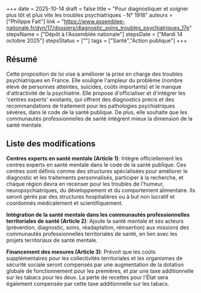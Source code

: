 +++
date = 2025-10-14
draft = false
title = "Pour diagnostiquer et soigner plus tôt et plus vite les troubles psychiatriques - N° 1918"
auteurs = ["Philippe Fait"]
link = "https://www.assemblee-nationale.fr/dyn/17/dossiers/diagnostic_soins_troubles_psychiatriques_17e"
stepsName = ["Dépôt à l'Assemblée nationale"]
stepsDate = ["Mardi 14 octobre 2025"]
stepsStatus = [""]
tags = ["Santé","Action publique"]
+++

## Résumé

Cette proposition de loi vise à améliorer la prise en charge des troubles psychiatriques en France. Elle souligne l'ampleur du problème (nombre élevé de personnes atteintes, suicides, coûts importants) et le manque d'attractivité de la psychiatrie. Elle propose d'officialiser et d'intégrer les 'centres experts' existants, qui offrent des diagnostics précis et des recommandations de traitement pour les pathologies psychiatriques sévères, dans le code de la santé publique. De plus, elle souhaite que les communautés professionnelles de santé intègrent mieux la dimension de la santé mentale.

## Liste des modifications

**Centres experts en santé mentale (Article 1)**: Intègre officiellement les centres experts en santé mentale dans le code de la santé publique. Ces centres sont définis comme des structures spécialisées pour améliorer le diagnostic et les traitements personnalisés, participer à la recherche, et chaque région devra en recenser pour les troubles de l'humeur, neuropsychiatriques, du développement et du comportement alimentaire. Ils seront gérés par des structures hospitalières ou à but non lucratif et coordonnés médicalement et scientifiquement.

**Intégration de la santé mentale dans les communautés professionnelles territoriales de santé (Article 2)**: Ajoute la santé mentale et ses acteurs (prévention, diagnostic, soins, réadaptation, réinsertion) aux missions des communautés professionnelles territoriales de santé, en lien avec les projets territoriaux de santé mentale.

**Financement des mesures (Article 3)**: Prévoit que les coûts supplémentaires pour les collectivités territoriales et les organismes de sécurité sociale seront compensés par une augmentation de la dotation globale de fonctionnement pour les premières, et par une taxe additionnelle sur les tabacs pour les deux. La perte de recettes pour l'État sera également compensée par cette taxe additionnelle sur les tabacs.
